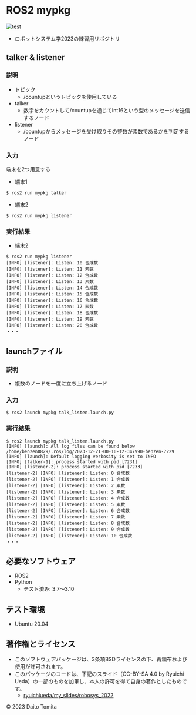 # ROS2 mypkg
[![test](https://github.com/daitotomita/mypkg/actions/workflows/test.yml/badge.svg)](https://github.com/daitotomita/mypkg/actions/workflows/test.yml)

  * ロボットシステム学2023の練習用リポジトリ
##  talker & listener
### 説明
 * トピック
	* /countupというトピックを使用している
 * talker
	* 数字をカウントして/countupを通じてInt16という型のメッセージを送信するノード
 * listener
	* /countupからメッセージを受け取りその整数が素数であるかを判定するノード
 
### 入力
端末を2つ用意する
  * 端末1
```
$ ros2 run mypkg talker
```
  * 端末2
```
$ ros2 run mypkg listener
```
### 実行結果
  * 端末2
```
$ ros2 run mypkg listener
[INFO] [listener]: Listen: 10 合成数
[INFO] [listener]: Listen: 11 素数
[INFO] [listener]: Listen: 12 合成数
[INFO] [listener]: Listen: 13 素数
[INFO] [listener]: Listen: 14 合成数
[INFO] [listener]: Listen: 15 合成数
[INFO] [listener]: Listen: 16 合成数
[INFO] [listener]: Listen: 17 素数
[INFO] [listener]: Listen: 18 合成数
[INFO] [listener]: Listen: 19 素数
[INFO] [listener]: Listen: 20 合成数
・・・
```

## launchファイル
### 説明
  * 複数のノードを一度に立ち上げるノード
### 入力
```
$ ros2 launch mypkg talk_listen.launch.py
```
### 実行結果
```
$ ros2 launch mypkg talk_listen.launch.py
[INFO] [launch]: All log files can be found below /home/benzen0829/.ros/log/2023-12-21-00-10-12-347990-benzen-7229
[INFO] [launch]: Default logging verbosity is set to INFO
[INFO] [talker-1]: process started with pid [7231]
[INFO] [listener-2]: process started with pid [7233]
[listener-2] [INFO] [listener]: Listen: 0 合成数
[listener-2] [INFO] [listener]: Listen: 1 合成数
[listener-2] [INFO] [listener]: Listen: 2 素数
[listener-2] [INFO] [listener]: Listen: 3 素数
[listener-2] [INFO] [listener]: Listen: 4 合成数
[listener-2] [INFO] [listener]: Listen: 5 素数
[listener-2] [INFO] [listener]: Listen: 6 合成数
[listener-2] [INFO] [listener]: Listen: 7 素数
[listener-2] [INFO] [listener]: Listen: 8 合成数
[listener-2] [INFO] [listener]: Listen: 9 合成数
[listener-2] [INFO] [listener]: Listen: 10 合成数
・・・
```

## 必要なソフトウェア
  * ROS2
  * Python
	* テスト済み: 3.7～3.10

## テスト環境
  * Ubuntu 20.04

## 著作権とライセンス
  *  このソフトウェアパッケージは、3条項BSDライセンスの下、再頒布および使用が許可されます。
  *  このパッケージのコードは、下記のスライド（CC-BY-SA 4.0 by Ryuichi Ueda）の一部のものを加筆し、本人の許可を得て自身の著作としたものです。
      * [ryuichiueda/my_slides/robosys_2022](https://github.com/ryuichiueda/my_slides/tree/master/robosys_2022)

© 2023 Daito Tomita
